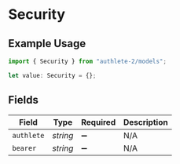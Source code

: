 # Security

## Example Usage

```typescript
import { Security } from "authlete-2/models";

let value: Security = {};
```

## Fields

| Field              | Type               | Required           | Description        |
| ------------------ | ------------------ | ------------------ | ------------------ |
| `authlete`         | *string*           | :heavy_minus_sign: | N/A                |
| `bearer`           | *string*           | :heavy_minus_sign: | N/A                |